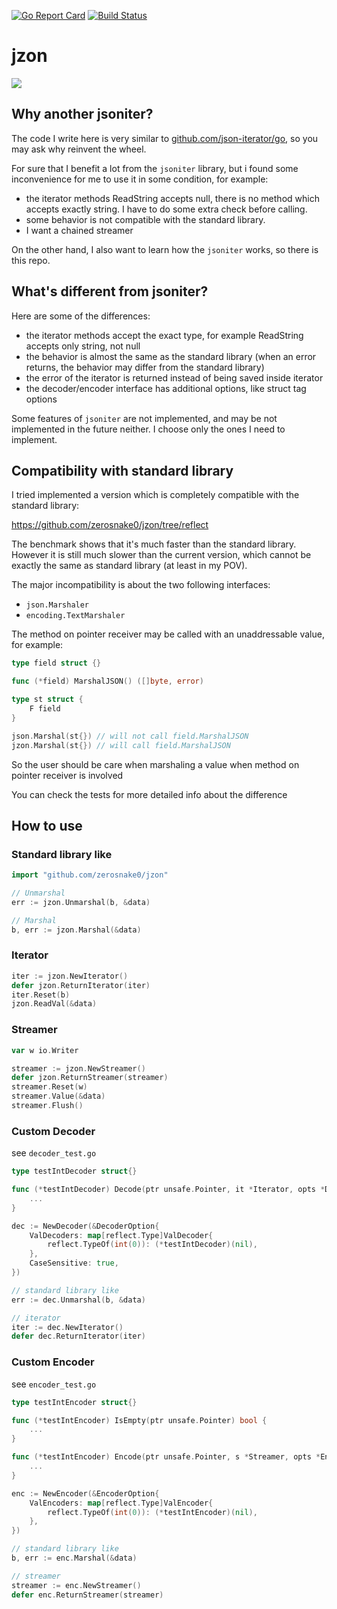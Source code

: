[![Go Report Card](https://goreportcard.com/badge/github.com/zerosnake0/jzon)](https://goreportcard.com/report/github.com/zerosnake0/jzon)
[![Build Status](https://travis-ci.org/zerosnake0/jzon.svg?branch=master)](https://travis-ci.org/zerosnake0/jzon)

# jzon

![](https://github.com/zerosnake0/jzon/workflows/Test/badge.svg)

## Why another jsoniter?

The code I write here is very similar to [github.com/json-iterator/go](https://github.com/json-iterator/go),
so you may ask why reinvent the wheel.

For sure that I benefit a lot from the `jsoniter` library, but i found some inconvenience for me to use it
in some condition, for example:

- the iterator methods ReadString accepts null, there is no method which accepts exactly string.
  I have to do some extra check before calling.
- some behavior is not compatible with the standard library.
- I want a chained streamer

On the other hand, I also want to learn how the `jsoniter` works, so there is this repo.

## What's different from jsoniter?

Here are some of the differences:

- the iterator methods accept the exact type, for example ReadString accepts only string, not null
- the behavior is almost the same as the standard library (when an error returns, the behavior may differ
  from the standard library)
- the error of the iterator is returned instead of being saved inside iterator
- the decoder/encoder interface has additional options, like struct tag options

Some features of `jsoniter` are not implemented, and may be not implemented in the future neither.
I choose only the ones I need to implement.

## Compatibility with standard library

I tried implemented a version which is completely compatible with the standard library:

https://github.com/zerosnake0/jzon/tree/reflect

The benchmark shows that it's much faster than the standard library.
However it is still much slower than the current version,
which cannot be exactly the same as standard library (at least in my POV).

The major incompatibility is about the two following interfaces:
- `json.Marshaler`
- `encoding.TextMarshaler`

The method on pointer receiver may be called with an unaddressable value,
for example:

```go
type field struct {}

func (*field) MarshalJSON() ([]byte, error)

type st struct {
    F field
}

json.Marshal(st{}) // will not call field.MarshalJSON
jzon.Marshal(st{}) // will call field.MarshalJSON
```

So the user should be care when marshaling a value when method on
pointer receiver is involved

You can check the tests for more detailed info about the difference

## How to use

### Standard library like

```go
import "github.com/zerosnake0/jzon"

// Unmarshal
err := jzon.Unmarshal(b, &data)

// Marshal
b, err := jzon.Marshal(&data)
```

### Iterator

```go
iter := jzon.NewIterator()
defer jzon.ReturnIterator(iter)
iter.Reset(b)
jzon.ReadVal(&data)
```

### Streamer

```go
var w io.Writer

streamer := jzon.NewStreamer()
defer jzon.ReturnStreamer(streamer)
streamer.Reset(w)
streamer.Value(&data)
streamer.Flush()
```

### Custom Decoder

see `decoder_test.go`

```go
type testIntDecoder struct{}

func (*testIntDecoder) Decode(ptr unsafe.Pointer, it *Iterator, opts *DecOpts) error {
    ...
}

dec := NewDecoder(&DecoderOption{
    ValDecoders: map[reflect.Type]ValDecoder{
        reflect.TypeOf(int(0)): (*testIntDecoder)(nil),
    },
    CaseSensitive: true,
})

// standard library like
err := dec.Unmarshal(b, &data)

// iterator
iter := dec.NewIterator()
defer dec.ReturnIterator(iter)
```

### Custom Encoder

see `encoder_test.go`

```go
type testIntEncoder struct{}

func (*testIntEncoder) IsEmpty(ptr unsafe.Pointer) bool {
    ...
}

func (*testIntEncoder) Encode(ptr unsafe.Pointer, s *Streamer, opts *EncOpts) {
    ...
}

enc := NewEncoder(&EncoderOption{
    ValEncoders: map[reflect.Type]ValEncoder{
        reflect.TypeOf(int(0)): (*testIntEncoder)(nil),
    },
})

// standard library like
b, err := enc.Marshal(&data)

// streamer
streamer := enc.NewStreamer()
defer enc.ReturnStreamer(streamer)
```